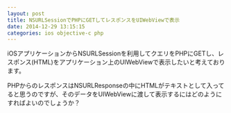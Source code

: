 ```yaml
---
layout: post
title: NSURLSessionでPHPにGETしてレスポンスをUIWebViewで表示
date: 2014-12-29 13:15:15
categories: ios objective-c php
---
```

<!-- {% raw %} -->
<p>iOSアプリケーションからNSURLSessionを利用してクエリをPHPにGETし、レスポンス(HTML)をアプリケーション上のUIWebViewで表示したいと考えております。</p>

<p>PHPからのレスポンスはNSURLResponseの中にHTMLがテキストとして入ってると思うのですが、そのデータをUIWebViewに渡して表示するにはどのようにすればよいのでしょうか？</p>
<!-- {% endraw %} -->
